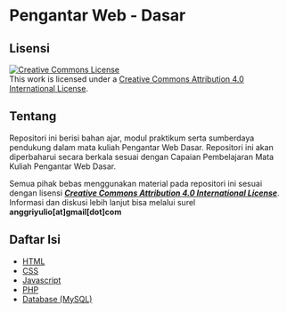 # Pengantar Web - Dasar
## Lisensi
[![Creative Commons License](https://i.creativecommons.org/l/by/4.0/88x31.png)](http://creativecommons.org/licenses/by/4.0/)  
This work is licensed under a [Creative Commons Attribution 4.0 International License](http://creativecommons.org/licenses/by/4.0/).

## Tentang
Repositori ini berisi bahan ajar, modul praktikum serta sumberdaya pendukung dalam mata kuliah Pengantar Web Dasar. Repositori ini akan diperbaharui secara berkala sesuai dengan Capaian Pembelajaran Mata Kuliah Pengantar Web Dasar.

Semua pihak bebas menggunakan material pada repositori ini sesuai dengan lisensi ***[Creative Commons Attribution 4.0 International License](http://creativecommons.org/licenses/by/4.0/)***. Informasi dan diskusi lebih lanjut bisa melalui surel **anggriyulio[at]gmail[dot]com**

## Daftar Isi

- [HTML](charpters/../chapters/html/README.md)
- [CSS](chapters/css/README.md)
- [Javascript](chapters/javascript/README.md)
- [PHP](chapters/php/README.md)
- [Database (MySQL)](chapters/database-mysql/README.md)

